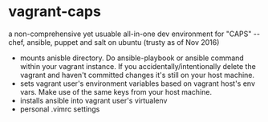 # vagrant-caps

a non-comprehensive yet usuable all-in-one dev environment for "CAPS" -- chef, ansible, puppet and salt on ubuntu (trusty as of Nov 2016)

 * mounts anisble directory. Do ansible-playbook or ansible command within your vagrant instance. If you accidentally/intentionally delete the vagrant and haven't committed changes it's still on your host machine.
 * sets vagrant user's environment variables based on vagrant host's env vars. Make use of the same keys from your host machine.
 * installs ansible into vagrant user's virtualenv
 * personal .vimrc settings